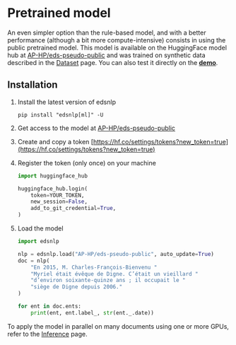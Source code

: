 # Pretrained model

An even simpler option than the rule-based model, and with a better performance (although a bit more compute-intensive)
consists in using the public pretrained model.
This model is available on the HuggingFace model hub at
[AP-HP/eds-pseudo-public](https://hf.co/AP-HP/eds-pseudo-public) and was trained on synthetic data described in the
[Dataset](/dataset) page. You can also test it directly on the **[demo](https://eds-pseudo-public.streamlit.app/)**.

## Installation

1. Install the latest version of edsnlp

    ```shell
    pip install "edsnlp[ml]" -U
    ```

2. Get access to the model at [AP-HP/eds-pseudo-public](https://hf.co/AP-HP/eds-pseudo-public)
3. Create and copy a token [https://hf.co/settings/tokens?new_token=true](https://hf.co/settings/tokens?new_token=true)
4. Register the token (only once) on your machine

    ```python
    import huggingface_hub

    huggingface_hub.login(
        token=YOUR_TOKEN,
        new_session=False,
        add_to_git_credential=True,
    )
    ```
5. Load the model

    ```python
    import edsnlp

    nlp = edsnlp.load("AP-HP/eds-pseudo-public", auto_update=True)
    doc = nlp(
        "En 2015, M. Charles-François-Bienvenu "
        "Myriel était évêque de Digne. C’était un vieillard "
        "d’environ soixante-quinze ans ; il occupait le "
        "siège de Digne depuis 2006."
    )

    for ent in doc.ents:
        print(ent, ent.label_, str(ent._.date))
    ```

To apply the model in parallel on many documents using one or more GPUs, refer to the [Inference](/inference) page.
